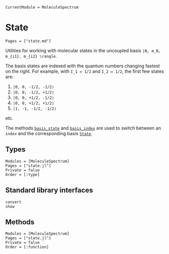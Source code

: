 ```@meta
CurrentModule = MoleculeSpectrum
```

# State
```@index
Pages = ["state.md"]
```

Utilities for working with molecular states in the uncoupled basis
``|N, m_N, m_{i1}, m_{i2} \rangle``.

The basis states are indexed with the quantum numbers changing fastest on the right.
For example, with ``I_1 = 1/2`` and ``I_2 = 1/2``, the first few states are:

1. ``|0, 0, -1/2, -1/2⟩``
2. ``|0, 0, -1/2, +1/2⟩``
3. ``|0, 0, +1/2, -1/2⟩``
4. ``|0, 0, +1/2, +1/2⟩``
5. ``|1, -1, -1/2, -1/2⟩``

etc.

The methods [`basis_state`](@ref) and [`basis_index`](@ref) are used to switch between an `index`
and the corresponding basis [`State`](@ref).

## Types
```@autodocs
Modules = [MoleculeSpectrum]
Pages = ["state.jl"]
Private = false
Order = [:type]
```

## Standard library interfaces
```@docs
convert
show
```

## Methods
```@autodocs
Modules = [MoleculeSpectrum]
Pages = ["state.jl"]
Private = false
Order = [:function]
```